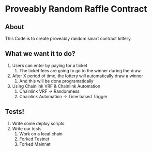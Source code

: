 # Proveably Random Raffle Contract

## About

This Code is to create proveably random smart contract lottery.

## What we want it to do?

1. Users can enter by paying for a ticket
    1. The ticket fees are going to go to the winner during the draw
2. After X period of time, the lottery will automatically draw a winner
    1. And this will be done programatically
3. Using Chainlink VRF & Chainlink Automation
    1. Chainlink VRF -> Randomness
    2. Chainlink Automation -> Time based Trigger

## Tests!

1. Write some deploy scripts
2. Write our tests
    1. Work on a local chain
    2. Forked Testnet
    3. Forked Mainnet